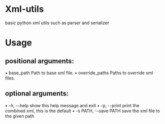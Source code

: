 # Xml-utils
basic python xml utils such as parser and serializer
# Usage
## positional arguments:
  •	base_path             Path to base xml file.
  •	override_paths        Paths to override xml files.

## optional arguments:
  •	-h, --help            show this help message and exit
  •	-p, --print           print the combined xml, this is the default
  •	-s PATH, --save PATH  save the xml file to the given path
